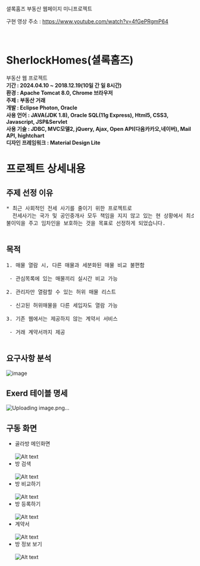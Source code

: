 셜록홈즈 부동산 웹페이지 미니프로젝트<br>

구현 영상 주소 : https://www.youtube.com/watch?v=4fGePRgmP64 <br><br><br>

# SherlockHomes(셜록홈즈)
부동산 웹 프로젝트<br>
<b>기간 : 2024.04.10 ~ 2018.12.19(10일 간 일 8시간)</b><br>
<b>환경 : Apache Tomcat 8.0, Chrome 브라우저</b><br>
<b>주제 : 부동산 거래 </b><br>
<b>개발 : Eclipse Photon, Oracle</b><br>
<b>사용 언어 : JAVA(JDK 1.8), Oracle SQL(11g Express), Html5, CSS3, Javascript, JSP&Servlet</b><br>
<b>사용 기술 : JDBC, MVC모델2, jQuery, Ajax, Open API(다음카카오,네이버), Mail API, hightchart</b><br>
<b>디자인 프레임워크 : Material Design Lite</b><br>

# 프로젝트 상세내용
## 주제 선정 이유
<pre>
* 최근 사회적인 전세 사기를 줄이기 위한 프로젝트로
  전세사기는 국가 및 공인중개사 모두 책임을 지지 않고 있는 현 상황에서 최소한이라도 전세 사기를 조장하는 부동산 업자들ㅇ게
불이익을 주고 임차인을 보호하는 것을 목표로 선정하게 되었습니다.<br>
</pre>

## 목적
<pre>
1. 매물 열람 시, 다른 매물과 세분화된 매물 비교 불편함<br>
 - 관심목록에 있는 매물끼리 실시간 비교 가능<br>
2. 관리자만 열람할 수 있는 허위 매물 리스트<br>
 - 신고된 허위매물을 다른 세입자도 열람 가능<br>
3. 기존 웹에서는 제공하지 않는 계약서 서비스<br>
 - 거래 계약서까지 제공<br>
</pre>

## 요구사항 분석
![image](https://github.com/homesminiproject/SherlockHomes/assets/78581994/e8ba4ff8-4c78-4698-a0f8-1df154a9f213)

## Exerd 테이블 명세
![Uploading image.png…]()


## 구동 화면
* 골라방 메인화면<br><br>
![Alt text](https://github.com/WooSungHwan/GolaBang/blob/master/8.%20%ED%99%94%EB%A9%B4%20%EC%BA%A1%EC%B3%90/01.%EB%A1%9C%EA%B7%B8%EC%9D%B8%2C%ED%9A%8C%EC%9B%90%EA%B0%80%EC%9E%85%20%EB%B0%8F%20%EB%A9%94%EC%9D%B8%EB%A9%94%EB%89%B4/1-1.%EB%A9%94%EC%9D%B8%ED%99%94%EB%A9%B4.jpg)
* 방 검색<br><br>
![Alt text](https://github.com/WooSungHwan/GolaBang/blob/master/8.%20%ED%99%94%EB%A9%B4%20%EC%BA%A1%EC%B3%90/02.%EB%B0%A9%20%EC%B0%BE%EA%B8%B0/1-2.%EB%B0%A9%20%EA%B2%80%EC%83%89.jpg)
* 방 비교하기<br><br>
![Alt text](https://github.com/WooSungHwan/GolaBang/blob/master/8.%20%ED%99%94%EB%A9%B4%20%EC%BA%A1%EC%B3%90/03.%EA%B4%80%EC%8B%AC%EB%AA%A9%EB%A1%9D/3.%EB%B0%A9%20%EB%B9%84%EA%B5%90%ED%95%98%EA%B8%B0.jpg)
* 방 등록하기<br><br>
![Alt text](https://github.com/WooSungHwan/GolaBang/blob/master/8.%20%ED%99%94%EB%A9%B4%20%EC%BA%A1%EC%B3%90/04.%EB%B0%A9%20%EB%82%B4%EB%86%93%EA%B8%B0/1.%EB%B0%A9%20%EB%82%B4%EB%86%93%EA%B8%B0.jpg)
* 계약서<br><br>
![Alt text](https://github.com/WooSungHwan/GolaBang/blob/master/8.%20%ED%99%94%EB%A9%B4%20%EC%BA%A1%EC%B3%90/05.%EA%B1%B0%EB%9E%98%20%EA%B4%80%EB%A6%AC/2-3.%EA%B1%B0%EB%9E%98%20%EC%A7%84%ED%96%89%EC%83%81%ED%99%A9(%EA%B3%84%EC%95%BD%EC%84%9C).jpg)
* 방 정보 보기<br><br>
![Alt text](https://github.com/WooSungHwan/GolaBang/blob/master/8.%20%ED%99%94%EB%A9%B4%20%EC%BA%A1%EC%B3%90/06.%EB%A7%A4%EB%AC%BC%20%EC%A0%95%EB%B3%B4/1.%EB%A7%A4%EB%AC%BC%EC%A0%95%EB%B3%B4.jpg)
